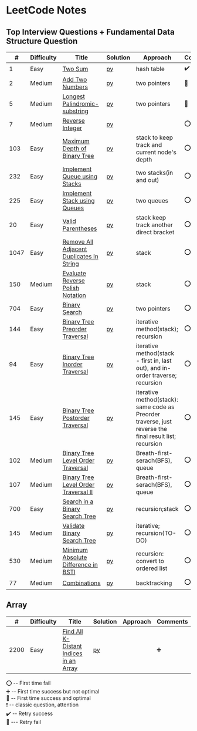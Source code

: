 # LeetCode  Notes 

## Top Interview Questions +  Fundamental Data Structure Question

| #   | Difficulty | Title                                                                                                      | Solution                                    | Approach                            | Comments                        |  
|-----|-----|------------------------------------------------------------------------------------------------------------|---------------------------------------------|-------------------------------------|---------------------------------|
| 1  | Easy |[Two Sum](https://leetcode.com/problems/two-sum/)                                                          | [py](Leetcode/Top_Fundamental_Interview/two-sum.md)                   |     hash table         | :heavy_check_mark: |
| 2 | Medium| [Add Two Numbers](https://leetcode.com/problems/add-two-numbers/)                                    | [py](Leetcode/Top_Fundamental_Interview/Add-Two-Numbers.md)          |      two pointers       | :small_red_triangle:                           |
| 5  | Medium| [Longest Palindromic- substring ](https://leetcode.com/problems/longest-palindromic-substring/)                                    | [py](Leetcode/Top_Fundamental_Interview/Longest-Palindromic-Substring.md)          |            two pointers                | :small_red_triangle:                             |
| 7 | Medium| [Reverse Integer](https://leetcode.com/problems/reverse-integer/)                                      | [py](Leetcode/Top_Fundamental_Interview/Reverse-Integer.md)          |                             | :o:                            |
| 103   | Easy |[Maximum Depth of Binary Tree](https://leetcode.com/problems/maximum-depth-of-binary-tree) | [py](Leetcode/Top_Fundamental_Interview/Maximum-Depth-of-Binary-Tree.md) |     stack to keep track and current node's depth                                |          :o:                        |
| 232   | Easy| [Implement Queue using Stacks](https://leetcode.com/problems/implement-queue-using-stacks/)       | [py](Leetcode/Top_Fundamental_Interview/Implement-Queue-using-Stacks.md)                     |        two stacks(in and out)                            |    :o:  :small_red_triangle:                            |
| 225   | Easy| [Implement Stack using Queues](https://leetcode.com/problems/implement-stack-using-queues/)                                                                                                      | [py](Leetcode/Top_Fundamental_Interview/Implement-Stack-using-Queues.md)                     |     two queues                                |       :o:                          |
| 20   | Easy| [Valid Parentheses](https://leetcode.com/problems/valid-parentheses/)                                                                                                      | [py](Leetcode/Top_Fundamental_Interview/Valid-Parentheses.md)                     |      stack keep track another direct bracket                               |             :o:                    |
| 1047   | Easy| [Remove All Adjacent Duplicates In String](https://leetcode.com/problems/remove-all-adjacent-duplicates-in-string/)                                                                                                      | [py](Leetcode/Top_Fundamental_Interview/Remove-All-Adjacent-Duplicates-In-String.md)                     |       stack                              |     :o:                             |
| 150   | Medium| [Evaluate Reverse Polish Notation](https://leetcode.com/problems/evaluate-reverse-polish-notation/)                                                                                                      | [py](Leetcode/Top_Fundamental_Interview/Evaluate-Reverse-Polish-Notation.md)                     |       stack                              |     :o:                             |
| 704   | Easy| [Binary Search](https://leetcode.com/problems/binary-search/)                                                                                                      | [py](Leetcode/Top_Fundamental_Interview/binray-search.md)                     |       two pointers                              |     :o:                             |
| 144   | Easy| [Binary Tree Preorder Traversal](https://leetcode.com/problems/binary-tree-preorder-traversal/)                                                                                                      | [py](Leetcode/Top_Fundamental_Interview/Binary-Tree-Preorder-Traversal.md)                     |       iterative method(stack); recursion                          |     :o:                             |
| 94 | Easy| [Binary Tree Inorder Traversal](https://leetcode.com/problems/binary-tree-inorder-traversal)                                              | [py](Leetcode/Top_Fundamental_Interview/Binary-Tree-Inorder-Traversal.md)                 |        iterative method(stack - first in, last out), and in-order traverse;  recursion                    | :o:                          |
| 145 | Easy| [Binary Tree Postorder Traversal](https://leetcode.com/problems/binary-tree-postorder-traversal/)                                                                                                      | [py](Leetcode/Top_Fundamental_Interview/Binary-Tree-Postorder-Traversal.md)                     |       iterative method(stack): same code as Preorder traverse, just reverse the final result list; recursion                              |     :o:                             |
| 102 | Medium| [Binary Tree Level Order Traversal](https://leetcode.com/problems/binary-tree-level-order-traversal/)    | [py](Leetcode/Top_Fundamental_Interview/Binary-Tree-Level-Order-Traversal.md)                |      Breath-first-serach(BFS), queue                | :o:                             |
| 107 | Medium| [Binary Tree Level Order Traversal II](https://leetcode.com/problems/binary-tree-level-order-traversal-ii/)    | [py](Leetcode/Top_Fundamental_Interview/Binary-Tree-Level-Order-Traversal-II.md)                |      Breath-first-serach(BFS), queue                | :o:                             |
| 700 | Easy| [Search in a Binary Search Tree](https://leetcode.com/problems/search-in-a-binary-search-tree/)                                              | [py](Leetcode/Top_Fundamental_Interview/Search-in-a-Binary-Search-Tree.md)                 |        recursion;stack                    | :o:                          |
| 145 | Medium| [Validate Binary Search Tree](https://leetcode.com/problems/validate-binary-search-tree/)                                                                                                      | [py](Leetcode/Top_Fundamental_Interview/Validate-Binary-Search-Tree.md)                     |       iterative; recursion(TO-DO)                            |     :o:                             |
| 530 | Medium| [Minimum Absolute Difference in BSTl](https://leetcode.com/problems/minimum-absolute-difference-in-bst/)    | [py](Leetcode/Top_Fundamental_Interview/Minimum-Absolute-Difference-in-BST.md)                |      recursion: convert to ordered list                | :o:                             |
| 77 | Medium| [Combinations](https://leetcode.com/problems/combinations/)    | [py](Leetcode/Top_Fundamental_Interview/Combinations.md)                |      backtracking               | :o:                             |




## Array

| #   | Difficulty | Title                                                                                                      | Solution                                    | Approach                            | Comments                        |  
|-----|-----|------------------------------------------------------------------------------------------------------------|---------------------------------------------|-------------------------------------|---------------------------------|
| 2200 | Easy |[Find All K-Distant Indices in an Array](https://leetcode.com/problems/find-all-k-distant-indices-in-an-array/)                                                          | [py](Leetcode/Array/find-k-distant-index.md)                   |              | :heavy_plus_sign: |



:o: -- First time fail       
:heavy_plus_sign: -- First time success but not optimal     
:100: -- First time success and optimal    
:heavy_exclamation_mark: -- classic question, attention        
:heavy_check_mark: -- Retry success      
:small_red_triangle: --- Retry fail     




















